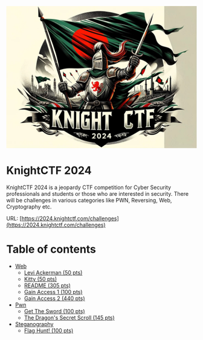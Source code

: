 <p align="center">
  <img src="banner.jpg">
</p>

# KnightCTF 2024

KnightCTF 2024 is a jeopardy CTF competition for Cyber ​​Security professionals and students or those who are interested in security. There will be challenges in various categories like PWN, Reversing, Web, Cryptography etc.

URL: [https://2024.knightctf.com/challenges](https://2024.knightctf.com/challenges)

# Table of contents

* [Web](Web)
   * [Levi Ackerman (50 pts)](Web/Levi-Ackerman.md)
   * [Kitty (50 pts)](Web/Kitty.md)
   * [README (305 pts)](Web/README.md)
   * [Gain Access 1 (100 pts)](Web/Gain-Access-1.md)
   * [Gain Access 2 (440 pts)](Web/Gain-Access-2.md)
* [Pwn](Pwn)
   * [Get The Sword (100 pts)](Pwn/Get-The-Sword.md)
   * [The Dragon's Secret Scroll (145 pts)](Pwn/The-Dragon-Secret-Scroll.md)
* [Steganography](Steganography)
   * [Flag Hunt! (100 pts)](Steganography/Flag-Hunt.md)

